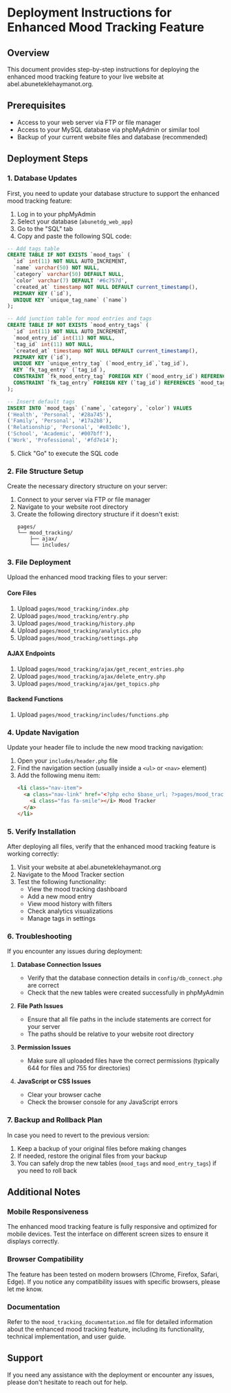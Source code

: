 # Deployment Instructions for Enhanced Mood Tracking Feature

## Overview
This document provides step-by-step instructions for deploying the enhanced mood tracking feature to your live website at abel.abuneteklehaymanot.org.

## Prerequisites
- Access to your web server via FTP or file manager
- Access to your MySQL database via phpMyAdmin or similar tool
- Backup of your current website files and database (recommended)

## Deployment Steps

### 1. Database Updates
First, you need to update your database structure to support the enhanced mood tracking feature:

1. Log in to your phpMyAdmin
2. Select your database (`abunetdg_web_app`)
3. Go to the "SQL" tab
4. Copy and paste the following SQL code:

```sql
-- Add tags table
CREATE TABLE IF NOT EXISTS `mood_tags` (
  `id` int(11) NOT NULL AUTO_INCREMENT,
  `name` varchar(50) NOT NULL,
  `category` varchar(50) DEFAULT NULL,
  `color` varchar(7) DEFAULT '#6c757d',
  `created_at` timestamp NOT NULL DEFAULT current_timestamp(),
  PRIMARY KEY (`id`),
  UNIQUE KEY `unique_tag_name` (`name`)
);

-- Add junction table for mood entries and tags
CREATE TABLE IF NOT EXISTS `mood_entry_tags` (
  `id` int(11) NOT NULL AUTO_INCREMENT,
  `mood_entry_id` int(11) NOT NULL,
  `tag_id` int(11) NOT NULL,
  `created_at` timestamp NOT NULL DEFAULT current_timestamp(),
  PRIMARY KEY (`id`),
  UNIQUE KEY `unique_entry_tag` (`mood_entry_id`,`tag_id`),
  KEY `fk_tag_entry` (`tag_id`),
  CONSTRAINT `fk_mood_entry_tag` FOREIGN KEY (`mood_entry_id`) REFERENCES `mood_entries` (`id`) ON DELETE CASCADE,
  CONSTRAINT `fk_tag_entry` FOREIGN KEY (`tag_id`) REFERENCES `mood_tags` (`id`) ON DELETE CASCADE
);

-- Insert default tags
INSERT INTO `mood_tags` (`name`, `category`, `color`) VALUES
('Health', 'Personal', '#28a745'),
('Family', 'Personal', '#17a2b8'),
('Relationship', 'Personal', '#e83e8c'),
('School', 'Academic', '#007bff'),
('Work', 'Professional', '#fd7e14');
```

5. Click "Go" to execute the SQL code

### 2. File Structure Setup
Create the necessary directory structure on your server:

1. Connect to your server via FTP or file manager
2. Navigate to your website root directory
3. Create the following directory structure if it doesn't exist:
   ```
   pages/
   └── mood_tracking/
       ├── ajax/
       └── includes/
   ```

### 3. File Deployment
Upload the enhanced mood tracking files to your server:

#### Core Files
1. Upload `pages/mood_tracking/index.php`
2. Upload `pages/mood_tracking/entry.php`
3. Upload `pages/mood_tracking/history.php`
4. Upload `pages/mood_tracking/analytics.php`
5. Upload `pages/mood_tracking/settings.php`

#### AJAX Endpoints
1. Upload `pages/mood_tracking/ajax/get_recent_entries.php`
2. Upload `pages/mood_tracking/ajax/delete_entry.php`
3. Upload `pages/mood_tracking/ajax/get_topics.php`

#### Backend Functions
1. Upload `pages/mood_tracking/includes/functions.php`

### 4. Update Navigation
Update your header file to include the new mood tracking navigation:

1. Open your `includes/header.php` file
2. Find the navigation section (usually inside a `<ul>` or `<nav>` element)
3. Add the following menu item:
   ```html
   <li class="nav-item">
     <a class="nav-link" href="<?php echo $base_url; ?>pages/mood_tracking/index.php">
       <i class="fas fa-smile"></i> Mood Tracker
     </a>
   </li>
   ```

### 5. Verify Installation
After deploying all files, verify that the enhanced mood tracking feature is working correctly:

1. Visit your website at abel.abuneteklehaymanot.org
2. Navigate to the Mood Tracker section
3. Test the following functionality:
   - View the mood tracking dashboard
   - Add a new mood entry
   - View mood history with filters
   - Check analytics visualizations
   - Manage tags in settings

### 6. Troubleshooting
If you encounter any issues during deployment:

1. **Database Connection Issues**
   - Verify that the database connection details in `config/db_connect.php` are correct
   - Check that the new tables were created successfully in phpMyAdmin

2. **File Path Issues**
   - Ensure that all file paths in the include statements are correct for your server
   - The paths should be relative to your website root directory

3. **Permission Issues**
   - Make sure all uploaded files have the correct permissions (typically 644 for files and 755 for directories)

4. **JavaScript or CSS Issues**
   - Clear your browser cache
   - Check the browser console for any JavaScript errors

### 7. Backup and Rollback Plan
In case you need to revert to the previous version:

1. Keep a backup of your original files before making changes
2. If needed, restore the original files from your backup
3. You can safely drop the new tables (`mood_tags` and `mood_entry_tags`) if you need to roll back

## Additional Notes

### Mobile Responsiveness
The enhanced mood tracking feature is fully responsive and optimized for mobile devices. Test the interface on different screen sizes to ensure it displays correctly.

### Browser Compatibility
The feature has been tested on modern browsers (Chrome, Firefox, Safari, Edge). If you notice any compatibility issues with specific browsers, please let me know.

### Documentation
Refer to the `mood_tracking_documentation.md` file for detailed information about the enhanced mood tracking feature, including its functionality, technical implementation, and user guide.

## Support
If you need any assistance with the deployment or encounter any issues, please don't hesitate to reach out for help.
